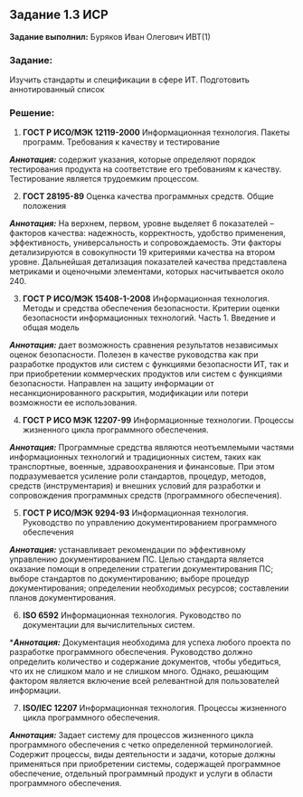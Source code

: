 ## Задание 1.3 ИСР

**Задание выполнил:** Буряков Иван Олегович ИВТ(1)

### Задание: 
Изучить стандарты и спецификации в сфере ИТ. Подготовить аннотированный список

### Решение:

1. **ГОСТ Р ИСО/МЭК 12119-2000** Информационная технология. Пакеты программ. Требования к качеству и тестирование

***Аннотация:*** содержит указания, которые определяют порядок тестирования продукта на соответствие его требованиям к качеству. Тестирование является трудоемким процессом.

2. **ГОСТ 28195-89** Оценка качества программных средств. Общие положения

***Аннотация:*** На верхнем, первом, уровне выделяет 6 показателей – факторов качества: надежность, корректность, удобство применения, эффективность, универсальность и сопровождаемость. Эти факторы детализируются в совокупности 19 критериями качества на втором уровне. Дальнейшая детализация показателей качества представлена метриками и оценочными элементами, которых насчитывается около 240.

3. **ГОСТ Р ИСО/МЭК 15408-1-2008** Информационная технология. Методы и средства обеспечения безопасности. Критерии оценки безопасности информационных технологий. Часть 1. Введение и общая модель

***Аннотация:*** дает возможность сравнения результатов независимых оценок безопасности. Полезен в качестве руководства как при разработке продуктов или систем с функциями безопасности ИТ, так и при приобретении коммерческих продуктов или систем с функциями безопасности. Направлен на защиту информации от несанкционированного раскрытия, модификации или потери возможности ее использования.

4. **ГОСТ Р ИСО МЭК 12207-99** Информационные технологии. Процессы жизненного цикла программного обеспечения.

***Аннотация:*** Программные средства являются неотъемлемыми частями информационных технологий и традиционных систем, таких как транспортные, военные, здравоохранения и финансовые. При этом подразумевается усиление роли стандартов, процедур, методов, средств (инструментария) и внешних условий для разработки и сопровождения программных средств (программного обеспечения).

5. **ГОСТ Р ИСО/МЭК 9294-93** Информационная технология. Руководство по управлению документированием программного обеспечения

***Аннотация:*** устанавливает рекомендации по эффективному управлению документированием ПС. Целью стандарта является оказание помощи в определении стратегии документирования ПС; выборе стандартов по документированию; выборе процедур документирования; определении необходимых ресурсов; составлении планов документирования.

6. **ISO 6592** Информационная технология. Руководство по документации для вычислительных систем.

****Аннотация:*** Документация необходима для успеха любого проекта по разработке программного обеспечения. Руководство должно определить количество и содержание документов, чтобы убедиться, что их не слишком мало и не слишком много. Однако, решающим фактором является включение всей релевантной для пользователей информации.

7. **ISO/IEC 12207** Информационная технология. Процессы жизненного цикла программного обеспечения.

***Аннотация:*** Задает систему для процессов жизненного цикла программного обеспечения с четко определенной терминологией. Содержит процессы, виды деятельности и задачи, которые должны применяться при приобретении системы, содержащей программное обеспечение, отдельный программный продукт и услуги в области программного обеспечения.
